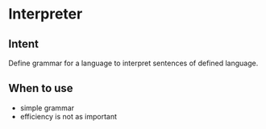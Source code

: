 # Interpreter

## Intent

Define grammar for a language to interpret sentences of defined language.

## When to use

- simple grammar
- efficiency is not as important
